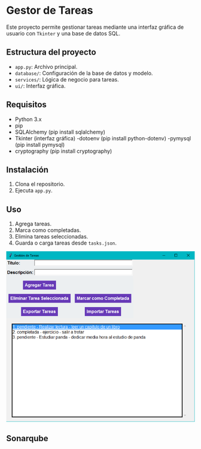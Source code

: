 # Gestor de Tareas

Este proyecto permite gestionar tareas mediante una interfaz gráfica de usuario con `Tkinter` y una base de datos SQL.

## Estructura del proyecto

- `app.py`: Archivo principal.
- `database/`: Configuración de la base de datos y modelo.
- `services/`: Lógica de negocio para tareas.
- `ui/`: Interfaz gráfica.

## Requisitos

- Python 3.x 
- pip
- SQLAlchemy (pip install sqlalchemy)
- Tkinter (interfaz gráfica)
-dotoenv (pip install python-dotenv)
-pymysql (pip install pymysql)
- cryptography (pip install cryptography)


## Instalación

1. Clona el repositorio.
3. Ejecuta `app.py`.

## Uso

1. Agrega tareas.
2. Marca como completadas.
3. Elimina tareas seleccionadas.
4. Guarda o carga tareas desde `tasks.json`.

![alt text](image.png)


## Sonarqube